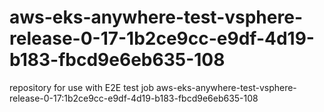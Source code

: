 # aws-eks-anywhere-test-vsphere-release-0-17-1b2ce9cc-e9df-4d19-b183-fbcd9e6eb635-108
repository for use with E2E test job aws-eks-anywhere-test-vsphere-release-0-17:1b2ce9cc-e9df-4d19-b183-fbcd9e6eb635-108
